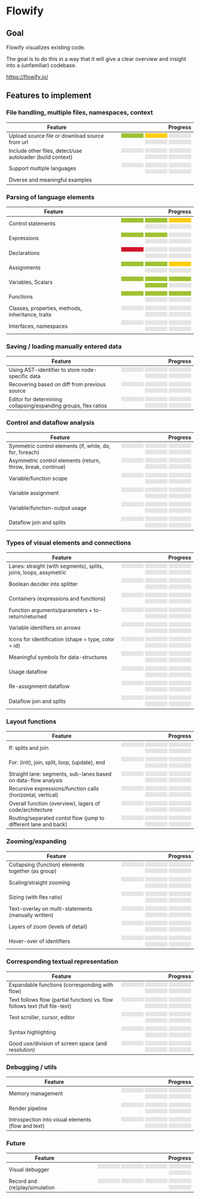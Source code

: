 # Flowify

## Goal

Flowify visualizes existing code.

The goal is to do this in a way that it will give a clear overview and insight into a (unfamiliar) codebase.

https://flowify.io/

## Features to implement

[green]: /web/img/green_bar.png
[yellow]: /web/img/yellow_bar.png
[red]: /web/img/red_bar.png
[grey]: /web/img/grey_bar.png

### File handling, multiple files, namespaces, context

| Feature | Progress |
| ------- | -------:|
| Upload source file or download source from url | ![green] ![yellow] ![grey] ![grey] ![grey] |
| Include other files, detect/use autoloader (build context) | ![grey] ![grey] ![grey] ![grey] ![grey] |
| Support multiple languages | ![grey] ![grey] ![grey] ![grey] ![grey] |
| Diverse and meaningful examples | |

### Parsing of language elements

| Feature | Progress |
| ------- | -------:|
| Control statements | ![green] ![green] ![yellow] ![grey] ![grey] |
| Expressions      |  ![green] ![green] ![grey] ![grey] ![grey] |
| Declarations |  ![red] ![grey] ![grey] ![grey] ![grey] |
| Assignments |  ![green] ![green] ![yellow] ![grey] ![grey] |
| Variables, Scalars |  ![green] ![green] ![green] ![green] ![grey] |
| Functions |  ![green] ![green] ![green] ![grey] ![grey] |
| Classes, properties, methods, inheritance, traits |  ![grey] ![grey] ![grey] ![grey] ![grey] |
| Interfaces, namespaces |  ![grey] ![grey] ![grey] ![grey] ![grey] |

### Saving / loading manually entered data

| Feature | Progress |
| ------- | -------:|
| Using AST-identifier to store node-specific data | ![grey] ![grey] ![grey] ![grey] ![grey] |
| Recovering based on diff from previous source | ![grey] ![grey] ![grey] ![grey] ![grey] |
| Editor for determining collapsing/expanding groups, flex ratios | ![grey] ![grey] ![grey] ![grey] ![grey] |

### Control and dataflow analysis

| Feature | Progress |
| ------- | -------:|
| Symmetric control elements (if, while, do, for, foreach) | ![grey] ![grey] ![grey] ![grey] ![grey] |
| Asymmetric control elements (return, throw, break, continue) | ![grey] ![grey] ![grey] ![grey] ![grey] |
| Variable/function scope | ![grey] ![grey] ![grey] ![grey] ![grey] |
| Variable assignment | ![grey] ![grey] ![grey] ![grey] ![grey] |
| Variable/function-output usage | ![grey] ![grey] ![grey] ![grey] ![grey] |
| Dataflow join and splits | ![grey] ![grey] ![grey] ![grey] ![grey] |

### Types of visual elements and connections

| Feature | Progress |
| ------- | -------:|
| Lanes: straight (with segments), splits, joins, loops, assymetric | ![grey] ![grey] ![grey] ![grey] ![grey] |
| Boolean decider into splitter | ![grey] ![grey] ![grey] ![grey] ![grey] |
| Containers (expressions and functions) | ![grey] ![grey] ![grey] ![grey] ![grey] |
| Function arguments/parameters + to-return/returned | ![grey] ![grey] ![grey] ![grey] ![grey] |
| Variable identifiers on arrows | ![grey] ![grey] ![grey] ![grey] ![grey] |
| Icons for identification (shape = type, color = id) | ![grey] ![grey] ![grey] ![grey] ![grey] |
| Meaningful symbols for data-structures | ![grey] ![grey] ![grey] ![grey] ![grey] |
| Usage dataflow | ![grey] ![grey] ![grey] ![grey] ![grey] |
| Re-assignment dataflow | ![grey] ![grey] ![grey] ![grey] ![grey] |
| Dataflow join and splits | ![grey] ![grey] ![grey] ![grey] ![grey] |

### Layout functions

| Feature | Progress |
| ------- | -------:|
| If: splits and join | ![grey] ![grey] ![grey] ![grey] ![grey] |
| For: (init), join, split, loop, (update), end | ![grey] ![grey] ![grey] ![grey] ![grey] |
| Straight lane: segments, sub-lanes based on data-flow analysis | ![grey] ![grey] ![grey] ![grey] ![grey] |
| Recursive expressions/function calls (horizontal, vertical) | ![grey] ![grey] ![grey] ![grey] ![grey] |
| Overall function (overview), lagers of code/architecture | ![grey] ![grey] ![grey] ![grey] ![grey] |
| Routing/separated contol flow (jump to different lane and back) | ![grey] ![grey] ![grey] ![grey] ![grey] |

### Zooming/expanding

| Feature | Progress |
| ------- | -------:|
| Collapsing (function) elements together (as group) | ![grey] ![grey] ![grey] ![grey] ![grey] |
| Scaling/straight zooming | ![grey] ![grey] ![grey] ![grey] ![grey] |
| Sizing (with flex ratio) | ![grey] ![grey] ![grey] ![grey] ![grey] |
| Text-overlay on multi-statements (manually written) | ![grey] ![grey] ![grey] ![grey] ![grey] |
| Layers of zoom (levels of detail) | ![grey] ![grey] ![grey] ![grey] ![grey] |
| Hover-over of identifiers | ![grey] ![grey] ![grey] ![grey] ![grey] |

### Corresponding textual representation

| Feature | Progress |
| ------- | -------:|
| Expandable functions (corresponding with flow) | ![grey] ![grey] ![grey] ![grey] ![grey] |
| Text follows flow (partial function) vs. flow follows text (full file-text) | ![grey] ![grey] ![grey] ![grey] ![grey] |
| Text scroller, cursor, editor | ![grey] ![grey] ![grey] ![grey] ![grey] |
| Syntax highlighting | ![grey] ![grey] ![grey] ![grey] ![grey] |
| Good use/division of screen space (and resolution) | ![grey] ![grey] ![grey] ![grey] ![grey] |

### Debugging / utils

| Feature | Progress |
| ------- | -------:|
| Memory management | ![grey] ![grey] ![grey] ![grey] ![grey] |
| Render pipeline | ![grey] ![grey] ![grey] ![grey] ![grey] |
| Introspection into visual elements (flow and text) | ![grey] ![grey] ![grey] ![grey] ![grey] |

### Future

| Feature | Progress |
| ------- | -------:|
| Visual debugger | ![grey] ![grey] ![grey] ![grey] ![grey] |
| Record and (re)play/simulation | ![grey] ![grey] ![grey] ![grey] ![grey] |
